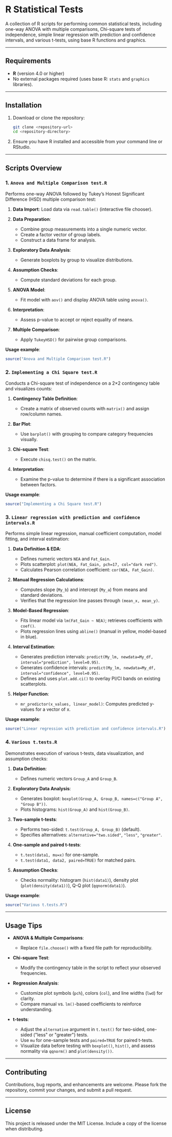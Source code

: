 # R Statistical Tests

A collection of R scripts for performing common statistical tests, including one-way ANOVA with multiple comparisons, Chi-square tests of independence, simple linear regression with prediction and confidence intervals, and various t-tests, using base R functions and graphics.

---

## Requirements

* **R** (version 4.0 or higher)
* No external packages required (uses base R: `stats` and `graphics` libraries).

---

## Installation

1. Download or clone the repository:

   ```bash
   git clone <repository-url>
   cd <repository-directory>
   ```
2. Ensure you have R installed and accessible from your command line or RStudio.

---

## Scripts Overview

### 1. `Anova and Multiple Comparison test.R`

Performs one-way ANOVA followed by Tukey’s Honest Significant Difference (HSD) multiple comparison test:

1. **Data Import**: Load data via `read.table()` (interactive file chooser).
2. **Data Preparation**:

   * Combine group measurements into a single numeric vector.
   * Create a factor vector of group labels.
   * Construct a data frame for analysis.
3. **Exploratory Data Analysis**:

   * Generate boxplots by group to visualize distributions.
4. **Assumption Checks**:

   * Compute standard deviations for each group.
5. **ANOVA Model**:

   * Fit model with `aov()` and display ANOVA table using `anova()`.
6. **Interpretation**:

   * Assess p-value to accept or reject equality of means.
7. **Multiple Comparison**:

   * Apply `TukeyHSD()` for pairwise group comparisons.

**Usage example**:

```r
source("Anova and Multiple Comparison test.R")
```

### 2. `Implementing a Chi Square test.R`

Conducts a Chi-square test of independence on a 2×2 contingency table and visualizes counts:

1. **Contingency Table Definition**:

   * Create a matrix of observed counts with `matrix()` and assign row/column names.
2. **Bar Plot**:

   * Use `barplot()` with grouping to compare category frequencies visually.
3. **Chi-square Test**:

   * Execute `chisq.test()` on the matrix.
4. **Interpretation**:

   * Examine the p-value to determine if there is a significant association between factors.

**Usage example**:

```r
source("Implementing a Chi Square test.R")
```

### 3. `Linear regression with prediction and confidence intervals.R`

Performs simple linear regression, manual coefficient computation, model fitting, and interval estimation:

1. **Data Definition & EDA**:

   * Defines numeric vectors `NEA` and `Fat_Gain`.
   * Plots scatterplot: `plot(NEA, Fat_Gain, pch=17, col="dark red")`.
   * Calculates Pearson correlation coefficient: `cor(NEA, Fat_Gain)`.
2. **Manual Regression Calculations**:

   * Computes slope (`My_b`) and intercept (`My_a`) from means and standard deviations.
   * Verifies that the regression line passes through `(mean_x, mean_y)`.
3. **Model-Based Regression**:

   * Fits linear model via `lm(Fat_Gain ~ NEA)`; retrieves coefficients with `coef()`.
   * Plots regression lines using `abline()` (manual in yellow, model-based in blue).
4. **Interval Estimation**:

   * Generates prediction intervals: `predict(My_lm, newdata=My_df, interval="prediction", level=0.95)`.
   * Generates confidence intervals: `predict(My_lm, newdata=My_df, interval="confidence", level=0.95)`.
   * Defines and uses `plot.add.ci()` to overlay PI/CI bands on existing scatterplots.
5. **Helper Function**:

   * `mr_predictor(x_values, linear_model)`: Computes predicted y-values for a vector of x.

**Usage example**:

```r
source("Linear regression with prediction and confidence intervals.R")
```

### 4. `Various t.tests.R`

Demonstrates execution of various t-tests, data visualization, and assumption checks:

1. **Data Definition**:

   * Defines numeric vectors `Group_A` and `Group_B`.
2. **Exploratory Data Analysis**:

   * Generates boxplot: `boxplot(Group_A, Group_B, names=c("Group A", "Group B"))`.
   * Plots histograms: `hist(Group_A)` and `hist(Group_B)`.
3. **Two-sample t-tests**:

   * Performs two-sided: `t.test(Group_A, Group_B)` (default).
   * Specifies alternatives: `alternative="two.sided"`, `"less"`, `"greater"`.
4. **One-sample and paired t-tests**:

   * `t.test(data1, mu=x)` for one-sample.
   * `t.test(data1, data2, paired=TRUE)` for matched pairs.
5. **Assumption Checks**:

   * Checks normality: histogram (`hist(data1)`), density plot (`plot(density(data1))`), Q-Q plot (`qqnorm(data1)`).

**Usage example**:

```r
source("Various t.tests.R")
```

---

## Usage Tips

* **ANOVA & Multiple Comparisons**:

  * Replace `file.choose()` with a fixed file path for reproducibility.
* **Chi-square Test**:

  * Modify the contingency table in the script to reflect your observed frequencies.
* **Regression Analysis**:

  * Customize plot symbols (`pch`), colors (`col`), and line widths (`lwd`) for clarity.
  * Compare manual vs. `lm()`-based coefficients to reinforce understanding.
* **t-tests**:

  * Adjust the `alternative` argument in `t.test()` for two-sided, one-sided ("less" or "greater") tests.
  * Use `mu` for one-sample tests and `paired=TRUE` for paired t-tests.
  * Visualize data before testing with `boxplot()`, `hist()`, and assess normality via `qqnorm()` and `plot(density())`.

---

## Contributing

Contributions, bug reports, and enhancements are welcome. Please fork the repository, commit your changes, and submit a pull request.

---

## License

This project is released under the MIT License. Include a copy of the license when distributing.
